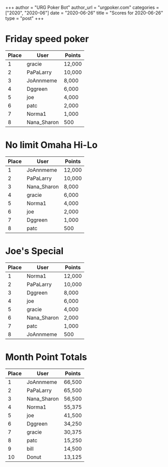 +++
author = "URG Poker Bot"
author_url = "urgpoker.com"
categories = ["2020", "2020-06"]
date = "2020-06-26"
title = "Scores for 2020-06-26"
type = "post"
+++
# Friday speed poker

| Place | User | Points |
|-------|------|--------|
| 1 | gracie | 12,000 |
| 2 | PaPaLarry | 10,000 |
| 3 | JoAnnmeme | 8,000 |
| 4 | Dggreen | 6,000 |
| 5 | joe | 4,000 |
| 6 | patc | 2,000 |
| 7 | Norma1 | 1,000 |
| 8 | Nana_Sharon | 500 |

# No limit Omaha Hi-Lo

| Place | User | Points |
|-------|------|--------|
| 1 | JoAnnmeme | 12,000 |
| 2 | PaPaLarry | 10,000 |
| 3 | Nana_Sharon | 8,000 |
| 4 | gracie | 6,000 |
| 5 | Norma1 | 4,000 |
| 6 | joe | 2,000 |
| 7 | Dggreen | 1,000 |
| 8 | patc | 500 |

# Joe's Special

| Place | User | Points |
|-------|------|--------|
| 1 | Norma1 | 12,000 |
| 2 | PaPaLarry | 10,000 |
| 3 | Dggreen | 8,000 |
| 4 | joe | 6,000 |
| 5 | gracie | 4,000 |
| 6 | Nana_Sharon | 2,000 |
| 7 | patc | 1,000 |
| 8 | JoAnnmeme | 500 |

# Month Point Totals

| Place | User | Points |
|-------|------|--------|
| 1 | JoAnnmeme | 66,500 |
| 2 | PaPaLarry | 65,500 |
| 3 | Nana_Sharon | 56,500 |
| 4 | Norma1 | 55,375 |
| 5 | joe | 41,500 |
| 6 | Dggreen | 34,250 |
| 7 | gracie | 30,375 |
| 8 | patc | 15,250 |
| 9 | bill | 14,500 |
| 10 | Donut | 13,125 |
